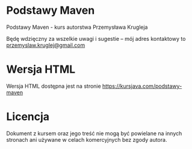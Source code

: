 # Podstawy Maven
Podstawy Maven - kurs autorstwa Przemysława Krugleja

Będę wdzięczny za wszelkie uwagi i sugestie – mój adres kontaktowy to przemyslaw.kruglej@gmail.com

# Wersja HTML
Wersja HTML dostępna jest na stronie https://kursjava.com/podstawy-maven

# Licencja
Dokument z kursem oraz jego treść nie mogą być powielane na innych stronach ani używane w celach komercyjnych bez zgody autora.